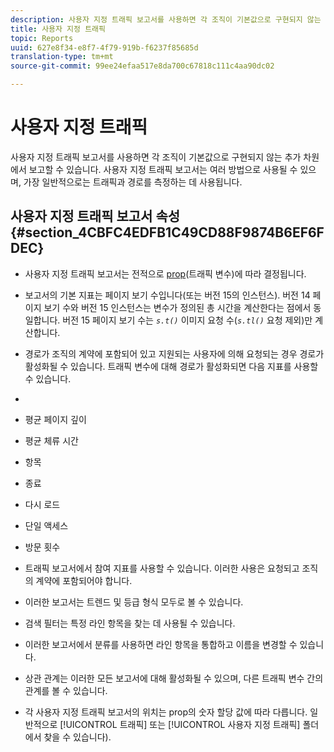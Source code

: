 ```yaml
---
description: 사용자 지정 트래픽 보고서를 사용하면 각 조직이 기본값으로 구현되지 않는 추가 차원에서 보고할 수 있습니다. 사용자 지정 트래픽 보고서는 여러 방법으로 사용될 수 있으며, 가장 일반적으로는 트래픽과 경로를 측정하는 데 사용됩니다.
title: 사용자 지정 트래픽
topic: Reports
uuid: 627e8f34-e8f7-4f79-919b-f6237f85685d
translation-type: tm+mt
source-git-commit: 99ee24efaa517e8da700c67818c111c4aa90dc02

---
```



# 사용자 지정 트래픽

사용자 지정 트래픽 보고서를 사용하면 각 조직이 기본값으로 구현되지 않는 추가 차원에서 보고할 수 있습니다. 사용자 지정 트래픽 보고서는 여러 방법으로 사용될 수 있으며, 가장 일반적으로는 트래픽과 경로를 측정하는 데 사용됩니다.

## 사용자 지정 트래픽 보고서 속성 {#section_4CBFC4EDFB1C49CD88F9874B6EF6FDEC}

* 사용자 지정 트래픽 보고서는 전적으로 [prop](https://marketing.adobe.com/resources/help/en_US/sc/implement/c_propn.html)(트래픽 변수)에 따라 결정됩니다.
* 보고서의 기본 지표는 페이지 보기 수입니다(또는 버전 15의 인스턴스). 버전 14 페이지 보기 수와 버전 15 인스턴스는 변수가 정의된 총 시간을 계산한다는 점에서 동일합니다. 버전 15 페이지 보기 수는  *`s.t()`* 이미지 요청 수(*`s.tl()`* 요청 제외)만 계산합니다.

* 경로가 조직의 계약에 포함되어 있고 지원되는 사용자에 의해 요청되는 경우 경로가 활성화될 수 있습니다. 트래픽 변수에 대해 경로가 활성화되면 다음 지표를 사용할 수 있습니다.
* 

   * 평균 페이지 깊이
   * 평균 체류 시간
   * 항목
   * 종료
   * 다시 로드
   * 단일 액세스
   * 방문 횟수

* 트래픽 보고서에서 참여 지표를 사용할 수 있습니다. 이러한 사용은 요청되고 조직의 계약에 포함되어야 합니다.
* 이러한 보고서는 트렌드 및 등급 형식 모두로 볼 수 있습니다.
* 검색 필터는 특정 라인 항목을 찾는 데 사용될 수 있습니다.
* 이러한 보고서에서 분류를 사용하면 라인 항목을 통합하고 이름을 변경할 수 있습니다.
* 상관 관계는 이러한 모든 보고서에 대해 활성화될 수 있으며, 다른 트래픽 변수 간의 관계를 볼 수 있습니다.
* 각 사용자 지정 트래픽 보고서의 위치는 prop의 숫자 할당 값에 따라 다릅니다. 일반적으로 [!UICONTROL 트래픽] 또는 [!UICONTROL 사용자 지정 트래픽] 폴더에서 찾을 수 있습니다).

